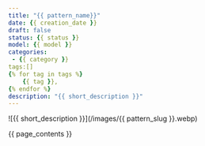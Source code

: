 ```yaml
---
title: "{{ pattern_name}}"
date: {{ creation_date }}
draft: false
status: {{ status }}
model: {{ model }}
categories: 
 - {{ category }}
tags:[] 
{% for tag in tags %}
    {{ tag }}, 
{% endfor %}
description: "{{ short_description }}"
---
```


![{{ short_description }}](/images/{{ pattern_slug }}.webp)

{{ page_contents }}